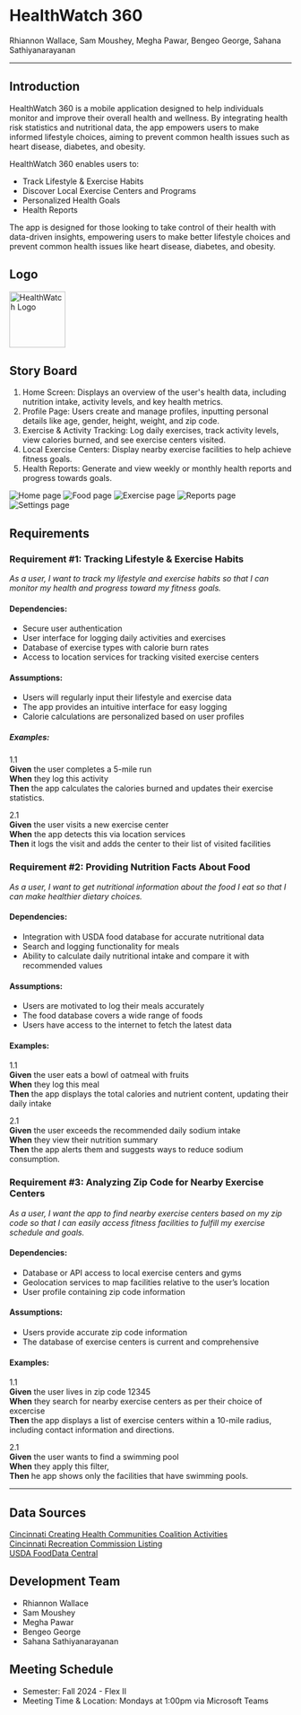 # HealthWatch 360

Rhiannon Wallace, Sam Moushey, Megha Pawar, Bengeo George, Sahana Sathiyanarayanan

<hr>

## Introduction

HealthWatch 360 is a mobile application designed to help individuals monitor and improve their overall health and wellness. 
By integrating health risk statistics and nutritional data, the app empowers users to make informed lifestyle choices, aiming to prevent common health issues such as heart disease, diabetes, and obesity.

HealthWatch 360 enables users to:
* Track Lifestyle & Exercise Habits
* Discover Local Exercise Centers and Programs
* Personalized Health Goals
* Health Reports
  
The app is designed for those looking to take control of their health with data-driven insights, empowering users to make better lifestyle choices and prevent common health issues like heart disease, diabetes, and obesity. 

## Logo
<img src="Logo.png" alt="HealthWatch Logo" width="100" height="100">

## Story Board

1. Home Screen: Displays an overview of the user's health data, including nutrition intake, activity levels, and key health metrics. 
2. Profile Page: Users create and manage profiles, inputting personal details like age, gender, height, weight, and zip code.
3. Exercise & Activity Tracking: Log daily exercises, track activity levels, view calories burned, and see exercise centers visited.
4. Local Exercise Centers: Display nearby exercise facilities to help achieve fitness goals.
5. Health Reports: Generate and view weekly or monthly health reports and progress towards goals.

<img src="Home.png" alt="Home page"> <img src="Nutrition.png" alt="Food page"> <img src="Activities.png" alt="Exercise page"> <img src="Reports.png" alt="Reports page"> <img src="Settings.png" alt="Settings page">

## Requirements

### Requirement #1: Tracking Lifestyle & Exercise Habits
*As a user, I want to track my lifestyle and exercise habits so that I can monitor my health and progress toward my fitness goals.*

#### Dependencies:
* Secure user authentication
* User interface for logging daily activities and exercises
* Database of exercise types with calorie burn rates
* Access to location services for tracking visited exercise centers
  
#### Assumptions:
* Users will regularly input their lifestyle and exercise data
* The app provides an intuitive interface for easy logging
* Calorie calculations are personalized based on user profiles

##### Examples:
1.1<br/>
**Given** the user completes a 5-mile run <br/>
**When** they log this activity <br/>
**Then** the app calculates the calories burned and updates their exercise statistics.

2.1 <br/>
**Given** the user visits a new exercise center <br/>
**When** the app detects this via location services <br/>
**Then** it logs the visit and adds the center to their list of visited facilities <br/>

### Requirement #2: Providing Nutrition Facts About Food
*As a user, I want to get nutritional information about the food I eat so that I can make healthier dietary choices.*

#### Dependencies:
* Integration with USDA food database for accurate nutritional data
* Search and logging functionality for meals
* Ability to calculate daily nutritional intake and compare it with recommended values

#### Assumptions:
* Users are motivated to log their meals accurately
* The food database covers a wide range of foods
* Users have access to the internet to fetch the latest data

#### Examples:
1.1 <br/>
**Given** the user eats a bowl of oatmeal with fruits <br/>
**When** they log this meal <br/>
**Then** the app displays the total calories and nutrient content, updating their daily intake </br>

2.1 <br/>
**Given** the user exceeds the recommended daily sodium intake <br/>
**When** they view their nutrition summary <br/>
**Then** the app alerts them and suggests ways to reduce sodium consumption. </br>

### Requirement #3: Analyzing Zip Code for Nearby Exercise Centers
*As a user, I want the app to find nearby exercise centers based on my zip code so that I can easily access fitness facilities to fulfill my exercise schedule and goals.*

#### Dependencies:
* Database or API access to local exercise centers and gyms
* Geolocation services to map facilities relative to the user’s location
* User profile containing zip code information

#### Assumptions:
* Users provide accurate zip code information
* The database of exercise centers is current and comprehensive

#### Examples:
1.1 <br/>
**Given** the user lives in zip code 12345 <br/>
**When**  they search for nearby exercise centers as per their choice of excercise <br/>
**Then** the app displays a list of exercise centers within a 10-mile radius, including contact information and directions. </br>


2.1 <br/>
**Given** the user wants to find a swimming pool <br/>
**When** they apply this filter, <br/>
**Then** he app shows only the facilities that have swimming pools.
<hr>


## Data Sources
[Cincinnati Creating Health Communities Coalition Activities](https://data.cincinnati-oh.gov/Thriving-Neighborhoods/Creating-Healthy-Communities-Coalition-CHCC-Activi/skqm-k58y/about_data) </br>
[Cincinnati Recreation Commission Listing](https://data.cincinnati-oh.gov/Thriving-Neighborhoods/Cincinnati-Recreation-Commission-Facility-Listing/vset-45gc/about_data) </br>
[USDA FoodData Central](https://fdc.nal.usda.gov/download-datasets)

## Development Team
- Rhiannon Wallace
- Sam Moushey
- Megha Pawar
- Bengeo George
- Sahana Sathiyanarayanan

## Meeting Schedule
* Semester: Fall 2024 - Flex II
* Meeting Time & Location: Mondays at 1:00pm via Microsoft Teams


